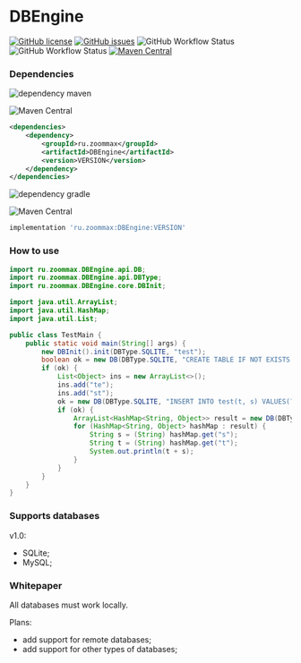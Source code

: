 # DBEngine
[![GitHub license](https://img.shields.io/github/license/ZooMMaX/DBEngine?style=plastic)](https://github.com/ZooMMaX/DBEngine/blob/release/LICENSE)
[![GitHub issues](https://img.shields.io/github/issues/ZooMMaX/DBEngine?style=plastic)](https://github.com/ZooMMaX/DBEngine/issues)
![GitHub Workflow Status](https://img.shields.io/github/workflow/status/ZooMMaX/DBEngine/Build?style=plastic)
![GitHub Workflow Status](https://img.shields.io/github/workflow/status/ZooMMaX/DBEngine/Maven%20Package?style=plastic)
[![Maven Central](https://img.shields.io/maven-central/v/ru.zoommax/DBEngine.svg?label=Maven%20Central&style=plastic)](https://search.maven.org/search?q=g:%22ru.zoommax%22%20AND%20a:%22DBEngine%22)


### Dependencies
![dependency maven](https://img.shields.io/badge/DEPENDENCY-Maven-C71A36?style=plastic&logo=apachemaven)

![Maven Central](https://img.shields.io/maven-central/v/ru.zoommax/DBEngine?color=blue&label=version&style=plastic)
```xml
<dependencies>
    <dependency>
        <groupId>ru.zoommax</groupId>
        <artifactId>DBEngine</artifactId>
        <version>VERSION</version>
    </dependency>
</dependencies>
```

![dependency gradle](https://img.shields.io/badge/DEPENDENCY-Gradle-02303A?style=plastic&logo=gradle)

![Maven Central](https://img.shields.io/maven-central/v/ru.zoommax/DBEngine?color=blue&label=version&style=plastic)
```groovy
implementation 'ru.zoommax:DBEngine:VERSION'
```

### How to use

```java
import ru.zoommax.DBEngine.api.DB;
import ru.zoommax.DBEngine.api.DBType;
import ru.zoommax.DBEngine.core.DBInit;

import java.util.ArrayList;
import java.util.HashMap;
import java.util.List;

public class TestMain {
    public static void main(String[] args) {
        new DBInit().init(DBType.SQLITE, "test");
        boolean ok = new DB(DBType.SQLITE, "CREATE TABLE IF NOT EXISTS test(t TEXT, s TEXT);", null).execSQL();
        if (ok) {
            List<Object> ins = new ArrayList<>();
            ins.add("te");
            ins.add("st");
            ok = new DB(DBType.SQLITE, "INSERT INTO test(t, s) VALUES(?, ?);", ins).execSQL();
            if (ok) {
                ArrayList<HashMap<String, Object>> result = new DB(DBType.SQLITE, "SELECT * FROM test;", null).getMultiResultSet();
                for (HashMap<String, Object> hashMap : result) {
                    String s = (String) hashMap.get("s");
                    String t = (String) hashMap.get("t");
                    System.out.println(t + s);
                }
            }
        }
    }
}
```
### Supports databases

v1.0:
- SQLite;
- MySQL;

### Whitepaper

All databases must work locally.

Plans:
- add support for remote databases;
- add support for other types of databases;